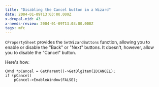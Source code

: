 ```yaml
---
title: "Disabling the Cancel button in a Wizard"
date: 2004-01-09T13:03:00.000Z
x-drupal-nid: 43
x-needs-review: 2004-01-09T13:03:00.000Z
tags: mfc
---
```

`CPropertySheet` provides the `SetWizardButtons` function, allowing you to enable or disable the "Back" or "Next" buttons. It doesn't, however, allow you to disable the "Cancel" button.

Here's how:

    CWnd *pCancel = GetParent()->GetDlgItem(IDCANCEL);
    if (pCancel)
    	pCancel->EnableWindow(FALSE);
